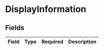 # DisplayInformation


## Fields

| Field       | Type        | Required    | Description |
| ----------- | ----------- | ----------- | ----------- |